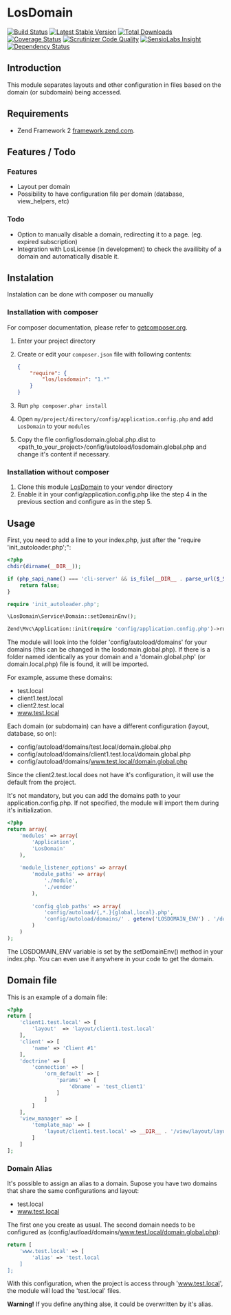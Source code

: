 # LosDomain
[![Build Status](https://travis-ci.org/Lansoweb/LosDomain.svg?branch=master)](https://travis-ci.org/Lansoweb/LosDomain) [![Latest Stable Version](https://poser.pugx.org/los/losdomain/v/stable.svg)](https://packagist.org/packages/los/losdomain) [![Total Downloads](https://poser.pugx.org/los/losdomain/downloads.svg)](https://packagist.org/packages/los/losdomain) [![Coverage Status](https://coveralls.io/repos/Lansoweb/LosDomain/badge.svg)](https://coveralls.io/r/Lansoweb/LosDomain) [![Scrutinizer Code Quality](https://scrutinizer-ci.com/g/Lansoweb/LosDomain/badges/quality-score.png?b=master)](https://scrutinizer-ci.com/g/Lansoweb/LosDomain/?branch=master) [![SensioLabs Insight](https://img.shields.io/sensiolabs/i/81b4a9c0-ac7f-4047-9b12-dbe443d13517.svg?style=flat)](https://insight.sensiolabs.com/projects/81b4a9c0-ac7f-4047-9b12-dbe443d13517) [![Dependency Status](https://www.versioneye.com/user/projects/54e8470cd1ec573c99000c04/badge.svg?style=flat)](https://www.versioneye.com/user/projects/54e8470cd1ec573c99000c04)

## Introduction
This module separates layouts and other configuration in files based on the domain (or subdomain) being accessed.

## Requirements
- Zend Framework 2 [framework.zend.com](http://framework.zend.com/).

## Features / Todo

### Features
- Layout per domain
- Possibility to have configuration file per domain (database, view_helpers, etc) 

### Todo
- Option to manually disable a domain, redirecting it to a page. (eg. expired subscription)
- Integration with LosLicense (in development) to check the availibity of a domain and automatically disable it.

## Instalation
Instalation can be done with composer ou manually

### Installation with composer
For composer documentation, please refer to [getcomposer.org](http://getcomposer.org/).

  1. Enter your project directory
  2. Create or edit your `composer.json` file with following contents:

     ```json
     {
         "require": {
             "los/losdomain": "1.*"
         }
     }
     ```
  3. Run `php composer.phar install`
  4. Open `my/project/directory/config/application.config.php` and add `LosDomain` to your `modules`
  5. Copy the file config/losdomain.global.php.dist to <path_to_your_project>/config/autoload/losdomain.global.php 
     and change it's content if necessary.
     
### Installation without composer

  1. Clone this module [LosDomain](http://github.com/LansoWeb/LosDomain) to your vendor directory
  2. Enable it in your config/application.config.php like the step 4 in the previous section and configure as in the step 5.
  
## Usage
First, you need to add a line to your index.php, just after the "require 'init_autoloader.php';":

```php
<?php
chdir(dirname(__DIR__));

if (php_sapi_name() === 'cli-server' && is_file(__DIR__ . parse_url($_SERVER['REQUEST_URI'], PHP_URL_PATH))) {
    return false;
}

require 'init_autoloader.php';

\LosDomain\Service\Domain::setDomainEnv();

Zend\Mvc\Application::init(require 'config/application.config.php')->run();
```

The module will look into the folder 'config/autoload/domains' for your domains (this can be changed in the losdomain.global.php).
If there is a folder named identically as your domain and a 'domain.global.php' (or domain.local.php) file is found, it will be imported.

For example, assume these domains:
- test.local
- client1.test.local
- client2.test.local
- www.test.local

Each domain (or subdomain) can have a different configuration (layout, database, so on):
- config/autoload/domains/test.local/domain.global.php
- config/autoload/domains/client1.test.local/domain.global.php
- config/autoload/domains/www.test.local/domain.global.php

Since the client2.test.local does not have it's configuration, it will use the default from the project.

It's not mandatory, but you can add the domains path to your application.config.php. If not specified, the module will import them during
it's initialization.
```php
<?php
return array(
    'modules' => array(
        'Application',
        'LosDomain'
    ),
    
    'module_listener_options' => array(
        'module_paths' => array(
            './module',
            './vendor'
        ),
        
        'config_glob_paths' => array(
            'config/autoload/{,*.}{global,local}.php',
            'config/autoload/domains/' . getenv('LOSDOMAIN_ENV') . '/domain.{global,local}.php'
        )
    )
);
```

The LOSDOMAIN_ENV variable is set by the setDomainEnv() method in your index.php. You can even use it anywhere in your code to get the domain.

## Domain file
This is an example of a domain file:
```php
<?php
return [
    'client1.test.local' => [
        'layout'  => 'layout/client1.test.local'
    ],
    'client' => [
        'name' => 'Client #1'
    ],
    'doctrine' => [
        'connection' => [
            'orm_default' => [
                'params' => [
                    'dbname' = 'test_client1'
                ]
            ]
        ]
    ],
    'view_manager' => [
        'template_map' => [
            'layout/client1.test.local' => __DIR__ . '/view/layout/layout.phtml'
        ]
    ]
];
```

### Domain Alias
It's possible to assign an alias to a domain. Supose you have two domains that share the same configurations and layout:
- test.local
- www.test.local

The first one you create as usual. The second domain needs to be configured as (config/autload/domains/www.test.local/domain.global.php):
```php
return [
    'www.test.local' => [
        'alias' => 'test.local
    ]
];
```

With this configuration, when the project is access through 'www.test.local', the module will load the 'test.local' files.

**Warning!** If you define anything alse, it could be overwritten by it's alias.
